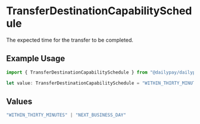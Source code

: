 # TransferDestinationCapabilitySchedule

The expected time for the transfer to be completed.

## Example Usage

```typescript
import { TransferDestinationCapabilitySchedule } from "@dailypay/dailypay/models";

let value: TransferDestinationCapabilitySchedule = "WITHIN_THIRTY_MINUTES";
```

## Values

```typescript
"WITHIN_THIRTY_MINUTES" | "NEXT_BUSINESS_DAY"
```